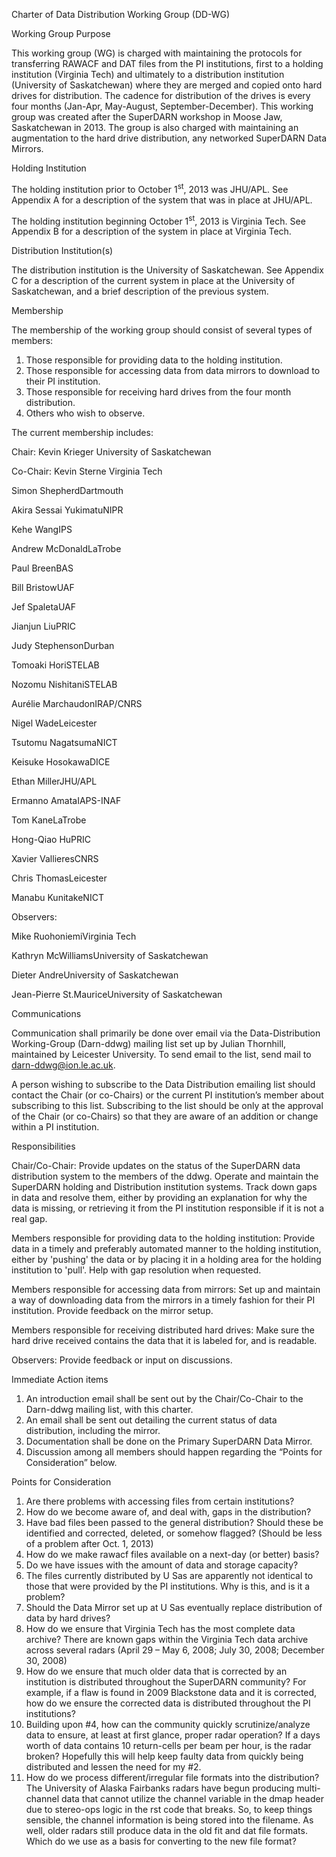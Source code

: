 Charter of Data Distribution Working Group (DD-WG)

Working Group Purpose

This working group (WG) is charged with maintaining the protocols for transferring RAWACF and DAT files from the PI institutions, first to a holding institution (Virginia Tech) and ultimately to a distribution institution (University of Saskatchewan) where they are merged and copied onto hard drives for distribution. The cadence for distribution of the drives is every four months (Jan-Apr, May-August, September-December). This working group was created after the SuperDARN workshop in Moose Jaw, Saskatchewan in 2013. The group is also charged with maintaining an augmentation to the hard drive distribution, any networked SuperDARN Data Mirrors.

Holding Institution

The holding institution prior to October 1<sup>st</sup>, 2013 was JHU/APL. See Appendix A for a description of the system that was in place at JHU/APL.

The holding institution beginning October 1<sup>st</sup>, 2013 is Virginia Tech. See Appendix B for a description of the system in place at Virginia Tech.

Distribution Institution(s)

The distribution institution is the University of Saskatchewan. See Appendix C for a description of the current system in place at the University of Saskatchewan, and a brief description of the previous system.

Membership

The membership of the working group should consist of several types of members:

1.  Those responsible for providing data to the holding institution.
2.  Those responsible for accessing data from data mirrors to download to their PI institution.
3.  Those responsible for receiving hard drives from the four month distribution.
4.  Others who wish to observe.

The current membership includes:

Chair: Kevin Krieger University of Saskatchewan

Co-Chair: Kevin Sterne Virginia Tech

Simon ShepherdDartmouth

Akira Sessai YukimatuNIPR

Kehe WangIPS

Andrew McDonaldLaTrobe

Paul BreenBAS

Bill BristowUAF

Jef SpaletaUAF

Jianjun LiuPRIC

Judy StephensonDurban

Tomoaki HoriSTELAB

Nozomu NishitaniSTELAB

Aurélie MarchaudonIRAP/CNRS

Nigel WadeLeicester

Tsutomu NagatsumaNICT

Keisuke HosokawaDICE

Ethan MillerJHU/APL

Ermanno AmataIAPS-INAF

Tom KaneLaTrobe

Hong-Qiao HuPRIC

Xavier VallieresCNRS

Chris ThomasLeicester

Manabu KunitakeNICT

Observers:

Mike RuohoniemiVirginia Tech

Kathryn McWilliamsUniversity of Saskatchewan

Dieter AndreUniversity of Saskatchewan

Jean-Pierre St.MauriceUniversity of Saskatchewan

Communications

Communication shall primarily be done over email via the Data-Distribution Working-Group (Darn-ddwg) mailing list set up by Julian Thornhill, maintained by Leicester University. To send email to the list, send mail to <darn-ddwg@ion.le.ac.uk>.

A person wishing to subscribe to the Data Distribution emailing list should contact the Chair (or co-Chairs) or the current PI institution’s member about subscribing to this list. Subscribing to the list should be only at the approval of the Chair (or co-Chairs) so that they are aware of an addition or change within a PI institution.

Responsibilities

Chair/Co-Chair: Provide updates on the status of the SuperDARN data distribution system to the members of the ddwg. Operate and maintain the SuperDARN holding and Distribution institution systems. Track down gaps in data and resolve them, either by providing an explanation for why the data is missing, or retrieving it from the PI institution responsible if it is not a real gap.

Members responsible for providing data to the holding institution: Provide data in a timely and preferably automated manner to the holding institution, either by 'pushing' the data or by placing it in a holding area for the holding institution to 'pull'. Help with gap resolution when requested.

Members responsible for accessing data from mirrors: Set up and maintain a way of downloading data from the mirrors in a timely fashion for their PI institution. Provide feedback on the mirror setup.

Members responsible for receiving distributed hard drives: Make sure the hard drive received contains the data that it is labeled for, and is readable.

Observers: Provide feedback or input on discussions.

Immediate Action items

1.  An introduction email shall be sent out by the Chair/Co-Chair to the Darn-ddwg mailing list, with this charter.
2.  An email shall be sent out detailing the current status of data distribution, including the mirror.
3.  Documentation shall be done on the Primary SuperDARN Data Mirror.
4.  Discussion among all members should happen regarding the “Points for Consideration” below.

Points for Consideration

1.  Are there problems with accessing files from certain institutions?
2.  How do we become aware of, and deal with, gaps in the distribution?
3.  Have bad files been passed to the general distribution? Should these be identified and corrected, deleted, or somehow flagged? (Should be less of a problem after Oct. 1, 2013)
4.  How do we make rawacf files available on a next-day (or better) basis?
5.  Do we have issues with the amount of data and storage capacity?
6.  The files currently distributed by U Sas are apparently not identical to those that were provided by the PI institutions. Why is this, and is it a problem?
7.  Should the Data Mirror set up at U Sas eventually replace distribution of data by hard drives?
8.  How do we ensure that Virginia Tech has the most complete data archive? There are known gaps within the Virginia Tech data archive across several radars (April 29 – May 6, 2008; July 30, 2008; December 30, 2008)
9.  How do we ensure that much older data that is corrected by an institution is distributed throughout the SuperDARN community? For example, if a flaw is found in 2009 Blackstone data and it is corrected, how do we ensure the corrected data is distributed throughout the PI institutions?
10. Building upon \#4, how can the community quickly scrutinize/analyze data to ensure, at least at first glance, proper radar operation? If a days worth of data contains 10 return-cells per beam per hour, is the radar broken? Hopefully this will help keep faulty data from quickly being distributed and lessen the need for my \#2.
11. How do we process different/irregular file formats into the distribution? The University of Alaska Fairbanks radars have begun producing multi-channel data that cannot utilize the channel variable in the dmap header due to stereo-ops logic in the rst code that breaks. So, to keep things sensible, the channel information is being stored into the filename. As well, older radars still produce data in the old fit and dat file formats. Which do we use as a basis for converting to the new file format?

